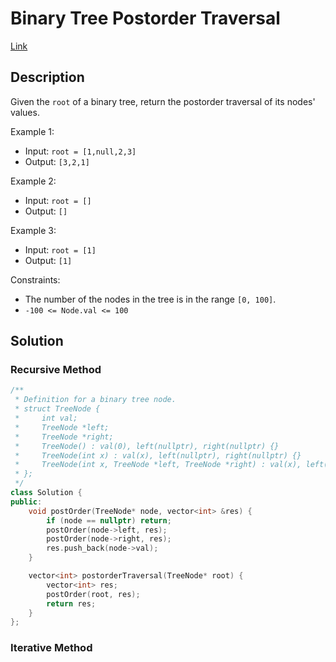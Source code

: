 # Binary Tree Postorder Traversal

[Link](https://leetcode.com/problems/binary-tree-postorder-traversal/description/)

## Description

Given the `root` of a binary tree, return the postorder traversal of its nodes' values.

Example 1:

- Input: `root = [1,null,2,3]`
- Output: `[3,2,1]`

Example 2:

- Input: `root = []`
- Output: `[]`

Example 3:

- Input: `root = [1]`
- Output: `[1]`

Constraints:

- The number of the nodes in the tree is in the range `[0, 100]`.
- `-100 <= Node.val <= 100`

## Solution

### Recursive Method

```C++
/**
 * Definition for a binary tree node.
 * struct TreeNode {
 *     int val;
 *     TreeNode *left;
 *     TreeNode *right;
 *     TreeNode() : val(0), left(nullptr), right(nullptr) {}
 *     TreeNode(int x) : val(x), left(nullptr), right(nullptr) {}
 *     TreeNode(int x, TreeNode *left, TreeNode *right) : val(x), left(left), right(right) {}
 * };
 */
class Solution {
public:
    void postOrder(TreeNode* node, vector<int> &res) {
        if (node == nullptr) return;
        postOrder(node->left, res);
        postOrder(node->right, res);
        res.push_back(node->val);
    }

    vector<int> postorderTraversal(TreeNode* root) {
        vector<int> res;
        postOrder(root, res);
        return res;
    }
};
```

### Iterative Method
